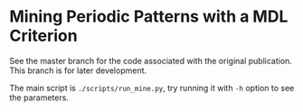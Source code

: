 # Mining Periodic Patterns with a MDL Criterion

See the master branch for the code associated with the original publication.
This branch is for later development.

The main script is `./scripts/run_mine.py`, try running it with `-h` option to see the parameters.
